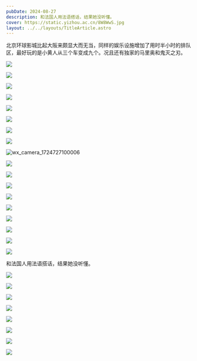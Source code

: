 ```yaml
---
pubDate: 2024-08-27
description: 和法国人用法语搭话，结果她没听懂。
cover: https://static.yizhou.ac.cn/8W8WwS.jpg
layout: ../../layouts/TitleArticle.astro
---
```


北京环球影城比起大阪来颇显大而无当，同样的娱乐设施增加了用时半小时的排队区，最好玩的是小黄人从三个车变成九个。况且还有独家的马里奥和鬼灭之刃。

![](https://static.yizhou.ac.cn/3YEsdM.jpg)

![](https://static.yizhou.ac.cn/rDF4Ca.jpg)

![](https://static.yizhou.ac.cn/0cBfQV.jpg)

![](https://static.yizhou.ac.cn/liVZO5.jpg)

![](https://static.yizhou.ac.cn/aVjMGg.jpg)

![](https://static.yizhou.ac.cn/ERBpO3.jpg)

![](https://static.yizhou.ac.cn/MTGu44.jpg)

![](https://static.yizhou.ac.cn/2bTfcq.jpg)

![wx_camera_1724727100006](https://static.yizhou.ac.cn/wx_camera_1724727100006.jpg)

![](https://static.yizhou.ac.cn/AwpiJb.jpg)

![](https://static.yizhou.ac.cn/N6nZi3.jpg)

![](https://static.yizhou.ac.cn/eu43Jt.jpg)

![](https://static.yizhou.ac.cn/EgLIS8.jpg)

![](https://static.yizhou.ac.cn/20240827_103727.jpg)

![](https://static.yizhou.ac.cn/HWhHRN.jpg)

![](https://static.yizhou.ac.cn/agg3OK.jpg)

![](https://static.yizhou.ac.cn/dDhZ0T.jpg)

![](https://static.yizhou.ac.cn/JhzutR.jpg)

和法国人用法语搭话，结果她没听懂。

![](https://static.yizhou.ac.cn/WiFE3H.jpg)

![](https://static.yizhou.ac.cn/b29TPQ.jpg)

![](https://static.yizhou.ac.cn/PO0ArY.jpg)

![](https://static.yizhou.ac.cn/cgBI4i.jpg)

![](https://static.yizhou.ac.cn/Vofuih.jpg)

![](https://static.yizhou.ac.cn/yi9bk2.jpg)

![](https://static.yizhou.ac.cn/s4o68U.jpg)

![](https://static.yizhou.ac.cn/8W8WwS.jpg)
